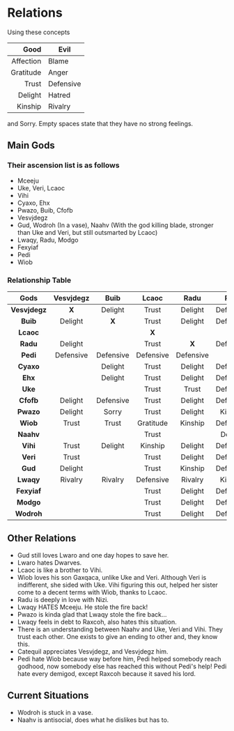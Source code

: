 # Relations

Using these concepts

|      Good | Evil      |
|----------:|-----------|
| Affection | Blame     |
| Gratitude | Anger     |
|     Trust | Defensive |
|   Delight | Hatred    |
|   Kinship | Rivalry   |

and Sorry. Empty spaces state that they have no strong feelings.

## Main Gods

### Their ascension list is as follows

* Mceeju
* Uke, Veri, Lcaoc
* Vihi
* Cyaxo, Ehx
* Pwazo, Buib, Cfofb
* Vesvjdegz
* Gud, Wodroh (In a vase), Naahv (With the god killing blade, stronger than Uke and Veri, but still outsmarted by Lcaoc)
* Lwaqy, Radu, Modgo
* Fexyiaf
* Pedi
* Wiob

### Relationship Table

|      Gods     | Vesvjdegz |    Buib   |   Lcaoc   |    Radu   |    Pedi   |   Cyaxo   |    Ehx    |    Uke    |  Cfofb  |   Pwazo   |   Wiob  |   Naahv   |    Vihi   |    Veri   |    Gud    |   Lwaqy   |  Fexyiaf  |   Modgo   |   Wodroh  |
|:-------------:|:---------:|:---------:|:---------:|:---------:|:---------:|:---------:|:---------:|:---------:|:-------:|:---------:|:-------:|:---------:|:---------:|:---------:|:---------:|:---------:|:---------:|:---------:|:---------:|
| **Vesvjdegz** |   **X**   |  Delight  |   Trust   |  Delight  | Defensive |           | Gratitude |   Trust   | Delight |  Delight  |         |   Sorry   | Affection |  Delight  |           | Defensive |           |           |           |
|    **Buib**   |  Delight  |   **X**   |   Trust   |  Delight  | Defensive |           | Gratitude | Defensive | Delight |   Sorry   |         |   Sorry   | Affection | Defensive |           | Defensive |   Blame   |           |           |
|   **Lcaoc**   |           |           |   **X**   |           |           |           |           |           |         |           |         |   Trust   |  Delight  |           |           |   Anger   |           |           |           |
|    **Radu**   |  Delight  |           |   Trust   |   **X**   | Defensive |   Trust   |   Trust   |   Trust   |         | Defensive |         | Gratitude |           |  Delight  |           | Defensive |           |           |           |
|    **Pedi**   | Defensive | Defensive | Defensive | Defensive |   **X**   |           | Gratitude | Defensive |         |  Kinship  |  Hatred |           | Defensive | Defensive | Defensive |  Kinship  |           |  Kinship  |  Kinship  |
|   **Cyaxo**   |           |  Delight  |   Trust   |  Delight  | Defensive |   **X**   | Affection | Gratitude |         | Defensive |  Trust  |   Sorry   |           |  Delight  |           | Defensive |           |           |           |
|    **Ehx**    |           |  Delight  |   Trust   |  Delight  | Defensive | Affection |   **X**   | Gratitude | Delight | Defensive |  Trust  |   Sorry   |           |  Delight  |           | Defensive |           |           |           |
|    **Uke**    |           |           |   Trust   |   Trust   | Defensive | Gratitude | Gratitude |   **X**   |         |           |  Blame  |   Trust   | Affection | Affection |   Blame   | Defensive |   Trust   |           |           |
|   **Cfofb**   |  Delight  | Defensive |   Trust   |  Delight  | Defensive |   Trust   | Gratitude |           |  **X**  | Defensive |         |   Sorry   | Affection |  Delight  |           |   Blame   |   Anger   |           |           |
|   **Pwazo**   |  Delight  |   Sorry   |   Trust   |  Delight  |  Kinship  |   Trust   |   Trust   | Defensive | Delight |   **X**   |         |   Sorry   | Affection | Defensive |           | Gratitude |   Blame   |           |           |
|    **Wiob**   |   Trust   |   Trust   | Gratitude |  Kinship  | Defensive |   Trust   |   Trust   |   Anger   |  Trust  |   Trust   |  **X**  |   Sorry   | Gratitude |   Anger   |   Sorry   | Defensive | Defensive | Defensive | Defensive |
|   **Naahv**   |           |           |   Trust   |           |  Delight  |           |           |   Sorry   |         |           |         |   **X**   |   Sorry   |   Sorry   | Gratitude |   Sorry   |   Trust   |           |  Kinship  |
|    **Vihi**   |   Trust   |  Delight  |  Kinship  |  Delight  | Defensive |   Trust   |   Trust   | Gratitude | Delight | Defensive |         |   Blame   |   **X**   |  Kinship  |           | Defensive |   Trust   |           |           |
|    **Veri**   |   Trust   |           |   Trust   |  Delight  | Defensive |   Trust   |   Trust   | Affection | Delight |           |  Blame  |   Trust   |  Kinship  |   **X**   |   Blame   | Defensive |   Trust   |           |           |
|    **Gud**    |  Delight  |           |   Trust   |  Kinship  | Defensive |   Trust   |   Trust   |   Blame   |         | Defensive | Delight |  Delight  | Affection |   Blame   |   **X**   | Defensive |           |           |   Hatred  |
|   **Lwaqy**   |  Rivalry  |  Rivalry  | Defensive |  Rivalry  |  Kinship  |  Rivalry  |  Rivalry  |   Hatred  | Rivalry |  Rivalry  |         |           | Defensive | Defensive |  Delight  |   **X**   |  Kinship  |  Delight  |  Delight  |
|  **Fexyiaf**  |           |           |   Trust   |  Delight  | Defensive |   Trust   |   Trust   |    Trust  |         | Gratitude |         | Affection |           |    Trust  |           |  Kinship  |   **X**   |  Kinship  |  Kinship  |
|   **Modgo**   |           |           |   Trust   |  Delight  | Defensive |   Trust   |   Trust   | Defensive |         | Gratitude |         |   Sorry   | Affection |  Delight  |           | Defensive |  Kinship  |   **X**   |  Kinship  |
|   **Wodroh**  |           |           |   Trust   |  Delight  | Defensive |   Trust   |   Trust   | Defensive |         | Gratitude |         |  Delight  | Affection |  Delight  |  Rivalry  | Defensive |  Kinship  |  Kinship  |   **X**   |

## Other Relations

* Gud still loves Lwaro and one day hopes to save her.
* Lwaro hates Dwarves.
* Lcaoc is like a brother to Vihi.
* Wiob loves his son Gaxqaca, unlike Uke and Veri. Although Veri is indifferent, she sided with Uke. Vihi figuring this out, helped her sister come to a decent terms with Wiob, thanks to Lcaoc.
* Radu is deeply in love with Nizi.
* Lwaqy HATES Mceeju. He stole the fire back!
* Pwazo is kinda glad that Lwaqy stole the fire back...
* Lwaqy feels in debt to Raxcoh, also hates this situation.
* There is an understanding between Naahv and Uke, Veri and Vihi. They trust each other. One exists to give an ending to other and, they know this.
* Catequil appreciates Vesvjdegz, and Vesvjdegz him.
* Pedi hate Wiob because way before him, Pedi helped somebody reach godhood, now somebody else has reached this without Pedi's help! Pedi hate every demigod, except Raxcoh because it saved his lord.

## Current Situations

* Wodroh is stuck in a vase.
* Naahv is antisocial, does what he dislikes but has to.
